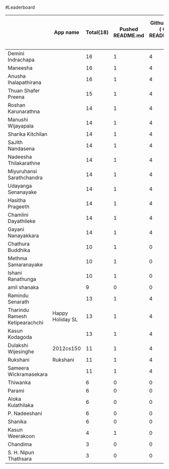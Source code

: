 #Leaderboard

|                                | App name         | Total(18) | Pushed README.md | Github Idea ( On README.md ) | Data source/Data handling clearly specified | Pushing app's code | Jam #1 | Jam #2 | Jam #3 |
|--------------------------------|------------------|-----------|------------------|------------------------------|---------------------------------------------|--------------------|--------|--------|--------|
| Demini Indrachapa              |                  | 16        | 1                | 4                            | 0                                           | 2                  | 3      | 3      | 3      |
| Maneesha                       |                  | 16        | 1                | 4                            | 0                                           | 2                  | 3      | 3      | 3      |
| Anusha Ihalapathirana          |    | 16        | 1                | 4                            | 2                                           | 0                  | 3      | 3      | 3      |
| Thuan Shafer Preena            |                  | 15        | 1                | 4                            | 1                                           | 0                  | 3      | 3      | 3      |
| Roshan Karunarathna            |                  | 14        | 1                | 4                            | 0                                           | 0                  | 3      | 3      | 3      |
| Manushi Wijayapala             |                  | 14        | 1                | 4                            | 0                                           | 0                  | 3      | 3      | 3      |
| Sharika Kitchilan              |                  | 14        | 1                | 4                            | 0                                           | 0                  | 3      | 3      | 3      |
| SaJith Nandasena               |                  | 14        | 1                | 4                            | 0                                           | 0                  | 3      | 3      | 3      |
| Nadeesha Thilakarathne         |                  | 14        | 1                | 4                            | 0                                           | 0                  | 3      | 3      | 3      |
| Miyuruhansi Sarathchandra      |             | 14        | 1                | 4                            | 0                                           | 0                  | 3      | 3      | 3      |
| Udayanga Senanayake            |                  | 14        | 1                | 4                            | 0                                           | 0                  | 3      | 3      | 3      |
| Hasitha Prageeth               |                  | 14        | 1                | 4                            | 0                                           | 0                  | 3      | 3      | 3      |
| Chamlini Dayathileke           |                  | 14        | 1                | 4                            | 0                                           | 0                  | 3      | 3      | 3      |
| Gayani Nanayakkara             |                  | 14        | 1                | 4                            | 0                                           | 0                  | 3      | 3      | 3      |
| Chathura Buddhika              |                  | 10        | 1                | 0                            | 0                                           | 0                  | 3      | 3      | 3      |
| Methma Samaranayake            |                  | 10        | 1                | 0                            | 0                                           | 0                  | 3      | 3      | 3      |
| Ishani Ranathunga              |                  | 10        | 1                | 0                            | 0                                           | 0                  | 3      | 3      | 3      |
| amil shanaka                   |                  | 9         | 0                | 0                            | 0                                           | 0                  | 3      | 3      | 3      |
| Ramindu Senarath               |                  | 13        | 1                | 4                            | 2                                           | 0                  | 3      | 0      | 3      |
| Tharindu Ramesh Ketipearachchi | Happy Holiday SL | 13        | 1                | 4                            | 0                                           | 2                  | 3      | 3      | 0      |
| Kasun Kodagoda                 |                  | 13        | 1                | 4                            | 2                                           | 0                  | 3      | 3      | 0      |
| Dulakshi Wijesinghe            | 2012cs150        | 11        | 1                | 4                            | 0                                           | 0                  | 3      | 0      | 3      |
| Rukshani                       | Rukshani         | 11        | 1                | 4                            | 0                                           | 0                  | 0      | 3      | 3      |
| Sameera Wickramasekara         |                  | 11        | 1                | 4                            | 0                                           | 0                  | 3      | 0      | 3      |
| Thiwanka                       |                  | 6         | 0                | 0                            | 0                                           | 0                  | 0      | 3      | 3      |
| Parami                         |                  | 6         | 0                | 0                            | 0                                           | 0                  | 0      | 3      | 3      |
| Aloka Kulathilaka              |                  | 6         | 0                | 0                            | 0                                           | 0                  | 0      | 3      | 3      |
| P. Nadeeshani                  |                  | 6         | 0                | 0                            | 0                                           | 0                  | 3      | 0      | 3      |
| Shanika                        |                  | 6         | 0                | 0                            | 0                                           | 0                  | 0      | 3      | 3      |
| Kasun Weerakoon                |                  | 4         | 1                | 0                            | 0                                           | 0                  | 3      | 0      | 0      |
| Chandima                       |                  | 3         | 0                | 0                            | 0                                           | 0                  | 0      | 0      | 3      |
| S. H. Nipun Thathsara          |                  | 3         | 0                | 0                            | 0                                           | 0                  | 0      | 0      | 3      |
